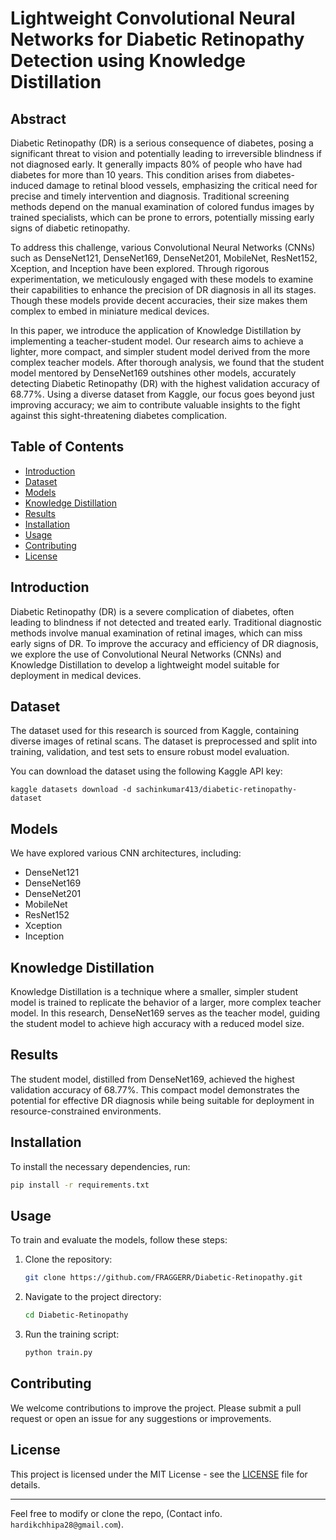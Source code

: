 # Lightweight Convolutional Neural Networks for Diabetic Retinopathy Detection using Knowledge Distillation

## Abstract

Diabetic Retinopathy (DR) is a serious consequence of diabetes, posing a significant threat to vision and potentially leading to irreversible blindness if not diagnosed early. It generally impacts 80% of people who have had diabetes for more than 10 years. This condition arises from diabetes-induced damage to retinal blood vessels, emphasizing the critical need for precise and timely intervention and diagnosis. Traditional screening methods depend on the manual examination of colored fundus images by trained specialists, which can be prone to errors, potentially missing early signs of diabetic retinopathy.

To address this challenge, various Convolutional Neural Networks (CNNs) such as DenseNet121, DenseNet169, DenseNet201, MobileNet, ResNet152, Xception, and Inception have been explored. Through rigorous experimentation, we meticulously engaged with these models to examine their capabilities to enhance the precision of DR diagnosis in all its stages. Though these models provide decent accuracies, their size makes them complex to embed in miniature medical devices.

In this paper, we introduce the application of Knowledge Distillation by implementing a teacher-student model. Our research aims to achieve a lighter, more compact, and simpler student model derived from the more complex teacher models. After thorough analysis, we found that the student model mentored by DenseNet169 outshines other models, accurately detecting Diabetic Retinopathy (DR) with the highest validation accuracy of 68.77%. Using a diverse dataset from Kaggle, our focus goes beyond just improving accuracy; we aim to contribute valuable insights to the fight against this sight-threatening diabetes complication.

## Table of Contents

- [Introduction](#introduction)
- [Dataset](#dataset)
- [Models](#models)
- [Knowledge Distillation](#knowledge-distillation)
- [Results](#results)
- [Installation](#installation)
- [Usage](#usage)
- [Contributing](#contributing)
- [License](#license)

## Introduction

Diabetic Retinopathy (DR) is a severe complication of diabetes, often leading to blindness if not detected and treated early. Traditional diagnostic methods involve manual examination of retinal images, which can miss early signs of DR. To improve the accuracy and efficiency of DR diagnosis, we explore the use of Convolutional Neural Networks (CNNs) and Knowledge Distillation to develop a lightweight model suitable for deployment in medical devices.

## Dataset

The dataset used for this research is sourced from Kaggle, containing diverse images of retinal scans. The dataset is preprocessed and split into training, validation, and test sets to ensure robust model evaluation.

You can download the dataset using the following Kaggle API key:
```
kaggle datasets download -d sachinkumar413/diabetic-retinopathy-dataset
```

## Models

We have explored various CNN architectures, including:
- DenseNet121
- DenseNet169
- DenseNet201
- MobileNet
- ResNet152
- Xception
- Inception

## Knowledge Distillation

Knowledge Distillation is a technique where a smaller, simpler student model is trained to replicate the behavior of a larger, more complex teacher model. In this research, DenseNet169 serves as the teacher model, guiding the student model to achieve high accuracy with a reduced model size.

## Results

The student model, distilled from DenseNet169, achieved the highest validation accuracy of 68.77%. This compact model demonstrates the potential for effective DR diagnosis while being suitable for deployment in resource-constrained environments.

## Installation

To install the necessary dependencies, run:

```bash
pip install -r requirements.txt
```

## Usage

To train and evaluate the models, follow these steps:

1. Clone the repository:
    ```bash
    git clone https://github.com/FRAGGERR/Diabetic-Retinopathy.git
    ```
2. Navigate to the project directory:
    ```bash
    cd Diabetic-Retinopathy
    ```
3. Run the training script:
    ```bash
    python train.py
    ```

## Contributing

We welcome contributions to improve the project. Please submit a pull request or open an issue for any suggestions or improvements.

## License

This project is licensed under the MIT License - see the [LICENSE](LICENSE) file for details.

---

Feel free to modify or clone the repo, (Contact info. ``` hardikchhipa28@gmail.com```).

